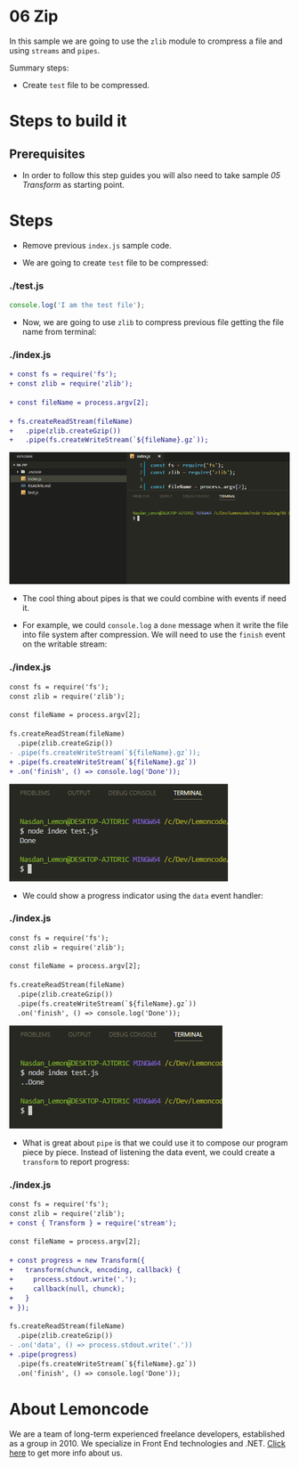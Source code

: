 # 06 Zip

In this sample we are going to use the `zlib` module to crompress a file and using `streams` and `pipes`.

Summary steps:

- Create `test` file to be compressed.

# Steps to build it

## Prerequisites

- In order to follow this step guides you will also need to take sample _05 Transform_ as starting point.

# Steps

- Remove previous `index.js` sample code.

- We are going to create `test` file to be compressed:

### ./test.js

```javascript
console.log('I am the test file');

```

- Now, we are going to use `zlib` to compress previous file getting the file name from terminal:

### ./index.js

```diff
+ const fs = require('fs');
+ const zlib = require('zlib');

+ const fileName = process.argv[2];

+ fs.createReadStream(fileName)
+   .pipe(zlib.createGzip())
+   .pipe(fs.createWriteStream(`${fileName}.gz`));

```

![compress file](../../99%20Resources/06%20Streams/06%20Zip/compress%20file.gif)

- The cool thing about pipes is that we could combine with events if need it.

- For example, we could `console.log` a `done` message when it write the file into file system after compression. We will need to use the `finish` event on the writable stream:

### ./index.js

```diff
const fs = require('fs');
const zlib = require('zlib');

const fileName = process.argv[2];

fs.createReadStream(fileName)
  .pipe(zlib.createGzip())
- .pipe(fs.createWriteStream(`${fileName}.gz`));
+ .pipe(fs.createWriteStream(`${fileName}.gz`))
+ .on('finish', () => console.log('Done'));

```

![done message](../../99%20Resources/06%20Streams/06%20Zip/done%20message.png)

- We could show a progress indicator using the `data` event handler:

### ./index.js

```diff
const fs = require('fs');
const zlib = require('zlib');

const fileName = process.argv[2];

fs.createReadStream(fileName)
  .pipe(zlib.createGzip())
  .pipe(fs.createWriteStream(`${fileName}.gz`))
  .on('finish', () => console.log('Done'));

```

![progress indicator](../../99%20Resources/06%20Streams/06%20Zip/progress%20indicator.png)

- What is great about `pipe` is that we could use it to compose our program piece by piece. Instead of listening the data event, we could create a `transform` to report progress:

### ./index.js

```diff
const fs = require('fs');
const zlib = require('zlib');
+ const { Transform } = require('stream');

const fileName = process.argv[2];

+ const progress = new Transform({
+   transform(chunck, encoding, callback) {
+     process.stdout.write('.');
+     callback(null, chunck);
+   }
+ });

fs.createReadStream(fileName)
  .pipe(zlib.createGzip())
- .on('data', () => process.stdout.write('.'))
+ .pipe(progress)
  .pipe(fs.createWriteStream(`${fileName}.gz`))
  .on('finish', () => console.log('Done'));

```

# About Lemoncode

We are a team of long-term experienced freelance developers, established as a group in 2010.
We specialize in Front End technologies and .NET. [Click here](http://lemoncode.net/services/en/#en-home) to get more info about us.

